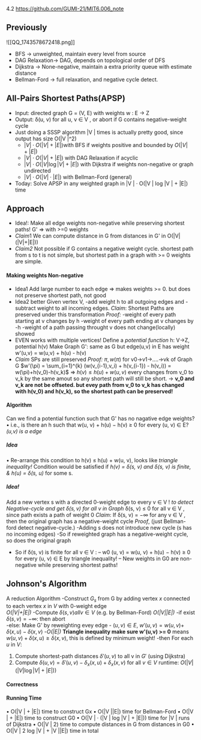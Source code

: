 4.2 https://github.com/GUMI-21/MIT6.006_note
## Previously
![[QQ_1743578672418.png]]
+ BFS -> unweighted, maintain every level from source
+ DAG Relaxation-> DAG, depends on topological order of DFS
+ Dijkstra -> None-negative, maintain a extra priority queue with estimate distance
+ Bellman-Ford -> full relaxation, and negative cycle detect.
## All-Pairs Shortest Paths(APSP)
+ Input: directed graph G = (V, E) with weights w : E → Z 
+ Output: δ(u, v) for all u, v ∈ V , or abort if G contains negative-weight cycle
+ Just doing a SSSP algorithm |V | times is actually pretty good, since output has size O(|V |^2)
	- $|V| \cdot O(|V| + |E|)$with BFS if weights positive and bounded by $O(|V| + |E|)$
	- $|V| \cdot O(|V| + |E|)$ with DAG Relaxation if acyclic
	- $|V| \cdot O(|V| \log |V| + |E|)$ with Dijkstra if weights non-negative or graph undirected
	- $|V| \cdot O(|V| \cdot |E|)$ with Bellman-Ford (general)
+ Today: Solve APSP in any weighted graph in |V | · O(|V | log |V | + |E|) time
## Approach
+ Idea!: Make all edge weights non-negative while preserving shortest paths!
G' => with >=0 weights
+ $Claim1$
We can compute distance in G from distances in G' in O(|V|(|V|+|E|))
+ *Claim2*
Not possible if G contains a negative weight cycle.
shortest path from s to t is not simple, but shortest path in a graph with >= 0 weights are simple.
#### Making weights Non-negative
+ Idea1
Add large number to each edge => makes weights >= 0.
but does not preserve shortest path, not good
+ Idea2  better
Given vertex V, -add weight h to all outgoing edges and -subtract weight to all incoming edges.
$Claim$: Shortest Paths are preserved under this transformation
*Proof:*
-weight of every path starting at v changes by h
-weight of every path ending at v changes by -h
-weight of a path passing throught v does not change(locally)  showed
+ EVEN works with multiple vertices!
Define a *potential function* h: V->Z, potential h(v)
Make Graph G': same as G but edge(u,v) in E has weight 
w'(u,v) = w(u,v) + h(u) - h(v)
+ $Claim$ SPs are still preserved
*Proof:*
$\pi,w(\pi)$  for   v0->v1->....->vk  of  Graph G
$w'(\pi) = \sum_{i=1}^{k} (w(v_{i-1},v_i) + h(v_{i-1}) - h(v_i)) = w(\pi)+h(v_0)-h(v_k)$
=> $h(v) \leq h(u) + w(u, v)$
every changes from v_0 to v_k by the same amout
so any shortest path will still be short.
-> **v_0 and v_k are not be offseted. but evey path from v_0 to v_k has changed with h(v_0) and h(v_k), so the shortest path can be preserved!**
#### Algorithm
Can we find a potential function such that G' has no nagative edge weights?
• i.e., is there an h such that w(u, v) + h(u) − h(v) ≥ 0 for every (u, v) ∈ E? *(u,v) is a edge*
##### Idea
• Re-arrange this condition to h(v) ≤ h(u) + w(u, v), looks like *triangle inequality!*
Condition would be satisfied if *h(v) = δ(s, v) and δ(s, v) is finite, & h(u) =  δ(s, u)* for some s.
##### Idea! 
Add a new vertex s with a directed 0-weight edge to every v ∈ V ! *to detect Negative-cycle and get $\delta(s,v)$ for all v in Graph*
δ(s, v) ≤ 0 for all v ∈ V , since path exists a path of weight 0
*Claim*: If δ(s, v) = −∞ for any v ∈ V , then the original graph has a negative-weight cycle
*Proof*,  (just Bellman-ford detect negative-cycle.) 
-Adding s does not introduce new cycle (s has no incoming edges)
-So if reweighted graph has a negative-weight cycle, so does the original graph
+ So if δ(s, v) is finite for all v ∈ V :
– w0 (u, v) = w(u, v) + h(u) − h(v) ≥ 0 for every (u, v) ∈ E by triangle inequality! 
– New weights in G0 are non-negative while preserving shortest paths!
## Johnson's Algorithm
A reduction Algorithm
-Construct $G_s$ from G by adding vertex $x$ connected to each vertex $x$ in $V$ with 0-weight edge    
*O(|V|+|E|)*
-Compute $\delta(s,v$)$all v\in V$ (e.g. by Bellman-Ford)      *O(|V||E|)*
-if exist $\delta(s,v) = -\infty$: then abort              
-else: 
Make G' by reweighting evey edge - $(u,v) \in E$, $w'(u,v) = w(u,v) +$ $\delta(x,u) - \delta(x,v)$   -*O(|E|)*
**Triangle inequality make sure w'(u,v) >= 0**
means $w(u,v) + \delta(x,u) \geq  \delta(x,v)$, this is defined by minimum weight!
-then For each $u$ in $V$:
1. Compute shortest-path distances $\delta' (u, v)$ to all v in $G'$ (using Dijkstra) 
2. Compute $\delta(u, v) = \delta' (u, v) − \delta_x(x, u) + \delta_x(x, v)$ for all $v \in V$
runtime: $O(|V|(|V|\log|V| + |E|))$
#### Correctness
#### Running Time
• O(|V | + |E|) time to construct Gx 
• O(|V ||E|) time for Bellman-Ford 
• O(|V | + |E|) time to construct G0 
• O(|V | · (|V | log |V | + |E|)) time for |V | runs of Dijkstra 
• O(|V | 2) time to compute distances in G from distances in G0 
• O(|V | 2 log |V | + |V ||E|) time in total